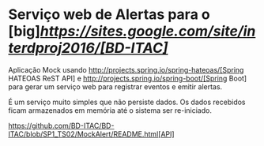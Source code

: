 # Serviço web de Alertas para o [big]*https://sites.google.com/site/interdproj2016/[BD-ITAC]*

Aplicação Mock usando http://projects.spring.io/spring-hateoas/[Spring HATEOAS ReST API] e http://projects.spring.io/spring-boot/[Spring Boot] para gerar um serviço web para registrar eventos e emitir alertas.

É um serviço muito simples que não persiste dados. Os dados recebidos ficam armazenados em memória até o sistema ser re-iniciado.

https://github.com/BD-ITAC/BD-ITAC/blob/SP1_TS02/MockAlert/README.html[API]
